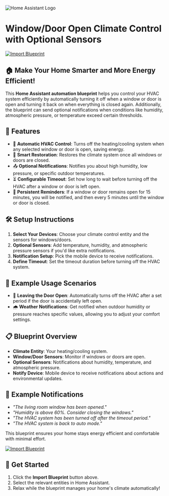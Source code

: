 ![Home Assistant Logo](https://www.home-assistant.io/images/blog/2023-09-ha10/home-assistant-logo-new.png)

# Window/Door Open Climate Control with Optional Sensors

[![Import Blueprint](https://my.home-assistant.io/badges/blueprint_import.svg)](https://my.home-assistant.io/redirect/blueprint_import/?blueprint_url=https://raw.githubusercontent.com/michaelheichler/hass-blueprint-thermostat/refs/heads/main/hass-blueprint-thermostat.yaml)

## 🏠 Make Your Home Smarter and More Energy Efficient!

This **Home Assistant automation blueprint** helps you control your HVAC system efficiently by automatically turning it off when a window or door is open and turning it back on when everything is closed again. Additionally, the blueprint can send optional notifications when conditions like humidity, atmospheric pressure, or temperature exceed certain thresholds.

## 🚀 Features
- 🏰 **Automatic HVAC Control**: Turns off the heating/cooling system when any selected window or door is open, saving energy.
- 🔄 **Smart Restoration**: Restores the climate system once all windows or doors are closed.
- 📤 **Optional Notifications**: Notifies you about high humidity, low pressure, or specific outdoor temperatures.
- ⏳ **Configurable Timeout**: Set how long to wait before turning off the HVAC after a window or door is left open.
- 🔔 **Persistent Reminders**: If a window or door remains open for 15 minutes, you will be notified, and then every 5 minutes until the window or door is closed.

## 🛠️ Setup Instructions
1. **Select Your Devices**: Choose your climate control entity and the sensors for windows/doors.
2. **Optional Sensors**: Add temperature, humidity, and atmospheric pressure sensors if you'd like extra notifications.
3. **Notification Setup**: Pick the mobile device to receive notifications.
4. **Define Timeout**: Set the timeout duration before turning off the HVAC system.

## 🌟 Example Usage Scenarios
- 🚶 **Leaving the Door Open**: Automatically turns off the HVAC after a set period if the door is accidentally left open.
- 🌧 **Weather Notifications**: Get notified when outdoor humidity or pressure reaches specific values, allowing you to adjust your comfort settings.

## 📋 Blueprint Overview
- **Climate Entity**: Your heating/cooling system.
- **Window/Door Sensors**: Monitor if windows or doors are open.
- **Optional Sensors**: Notifications about humidity, temperature, and atmospheric pressure.
- **Notify Device**: Mobile device to receive notifications about actions and environmental updates.

## 📢 Example Notifications
- *"The living room window has been opened."*
- *"Humidity is above 60%. Consider closing the windows."*
- *"The HVAC system has been turned off after the timeout period."*
- *"The HVAC system is back to auto mode."*

This blueprint ensures your home stays energy efficient and comfortable with minimal effort.

[![Import Blueprint](https://my.home-assistant.io/badges/blueprint_import.svg)](https://my.home-assistant.io/redirect/blueprint_import/?blueprint_url=[https://github.com/michaelheichler/hass-blueprint-thermostat/hass-blueprint-thermostat.yaml](https://raw.githubusercontent.com/michaelheichler/hass-blueprint-thermostat/refs/heads/main/hass-blueprint-thermostat.yaml))

## 🏁 Get Started
1. Click the **Import Blueprint** button above.
2. Select the relevant entities in Home Assistant.
3. Relax while the blueprint manages your home's climate automatically!

